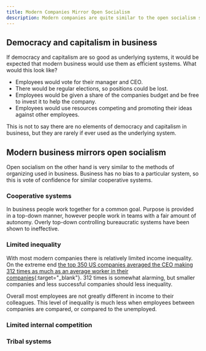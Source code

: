 ```yaml
---
title: Modern Companies Mirror Open Socialism
description: Modern companies are quite similar to the open socialism system.
---
```


## Democracy and capitalism in business

If democracy and capitalism are so good as underlying systems, it would be expected that modern business would use them as efficient systems. What would this look like?

- Employees would vote for their manager and CEO.
- There would be regular elections, so positions could be lost.
- Employees would be given a share of the companies budget and be free to invest it to help the company.
- Employees would use resources competing and promoting their ideas against other employees.

This is not to say there are no elements of democracy and capitalism in business, but they are rarely if ever used as the underlying system.

## Modern business mirrors open socialism

Open socialism on the other hand is very similar to the methods of organizing used in business. Business has no bias to a particular system, so this is vote of confidence for similar cooperative systems.

### Cooperative systems

In business people work together for a common goal. Purpose is provided in a top-down manner, however people work in teams with a fair amount of autonomy. Overly top-down controlling bureaucratic systems have been shown to ineffective.

### Limited inequality

With most modern companies there is relatively limited income inequality. On the extreme end [the top 350 US companies averaged the CEO making 312 times as much as an average worker in their companies](https://howmuch.net/articles/how-much-more-ceos-make-than-workers){:target="_blank"}. 312 times is somewhat alarming, but smaller companies and less successful companies should less inequality.

Overall most employees are not greatly different in income to their colleagues. This level of inequality is much less when employees between companies are compared, or compared to the unemployed.

### Limited internal competition

### Tribal systems
